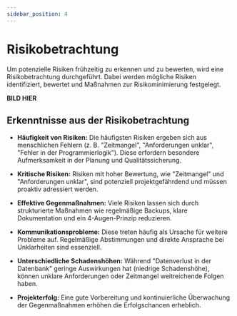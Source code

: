 ```yaml
---
sidebar_position: 4
---
```


# Risikobetrachtung
Um potenzielle Risiken frühzeitig zu erkennen und zu bewerten, wird eine Risikobetrachtung durchgeführt. Dabei werden mögliche Risiken identifiziert, bewertet und Maßnahmen zur Risikominimierung festgelegt.

**BILD HIER**

## Erkenntnisse aus der Risikobetrachtung

- **Häufigkeit von Risiken:** Die häufigsten Risiken ergeben sich aus menschlichen Fehlern (z. B. "Zeitmangel", "Anforderungen unklar", "Fehler in der Programmierlogik"). Diese erfordern besondere Aufmerksamkeit in der Planung und Qualitätssicherung.

- **Kritische Risiken:** Risiken mit hoher Bewertung, wie "Zeitmangel" und "Anforderungen unklar", sind potenziell projektgefährdend und müssen proaktiv adressiert werden.

- **Effektive Gegenmaßnahmen:** Viele Risiken lassen sich durch strukturierte Maßnahmen wie regelmäßige Backups, klare Dokumentation und ein 4-Augen-Prinzip reduzieren.

- **Kommunikationsprobleme:** Diese treten häufig als Ursache für weitere Probleme auf. Regelmäßige Abstimmungen und direkte Ansprache bei Unklarheiten sind essenziell.

- **Unterschiedliche Schadenshöhen:** Während "Datenverlust in der Datenbank" geringe Auswirkungen hat (niedrige Schadenshöhe), können unklare Anforderungen oder Zeitmangel weitreichende Folgen haben.

- **Projekterfolg:** Eine gute Vorbereitung und kontinuierliche Überwachung der Gegenmaßnahmen erhöhen die Erfolgschancen erheblich.
